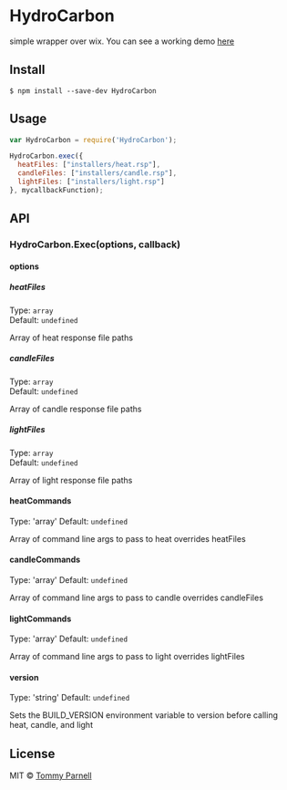 ﻿# HydroCarbon


simple wrapper over wix. You can see a working demo [here](https://github.com/tparnell8/GulpBuildForDotNet)


## Install

```
$ npm install --save-dev HydroCarbon
```


## Usage

```js
var HydroCarbon = require('HydroCarbon');

HydroCarbon.exec({
  heatFiles: ["installers/heat.rsp"],
  candleFiles: ["installers/candle.rsp"],
  lightFiles: ["installers/light.rsp"]
}, mycallbackFunction);
```



## API

### HydroCarbon.Exec(options, callback)

#### options

##### heatFiles

Type: `array`  
Default: `undefined`

Array of heat response file paths

##### candleFiles

Type: `array`  
Default: `undefined`

Array of candle response file paths

##### lightFiles

Type: `array`  
Default: `undefined`

Array of light response file paths

#### heatCommands

Type: 'array'
Default: `undefined`

Array of command line args to pass to heat overrides heatFiles

#### candleCommands

Type: 'array'
Default: `undefined`

Array of command line args to pass to candle overrides candleFiles

#### lightCommands

Type: 'array'
Default: `undefined`

Array of command line args to pass to light overrides lightFiles

#### version

Type: 'string'
Default: `undefined`

Sets the BUILD_VERSION environment variable to version before calling heat, candle, and light



## License

MIT © [Tommy Parnell](https://github.com/tparnell8)
